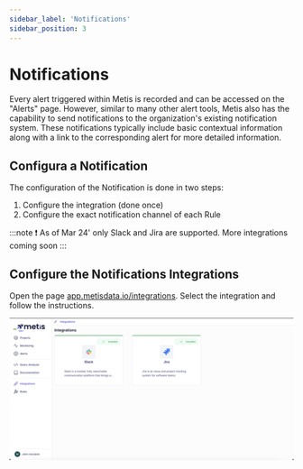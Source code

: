 ```yaml
---
sidebar_label: 'Notifications'
sidebar_position: 3
---
```


# Notifications

Every alert triggered within Metis is recorded and can be accessed on the "Alerts" page. However, similar to many other alert tools, Metis also has the capability to send notifications to the organization's existing notification system. These notifications typically include basic contextual information along with a link to the corresponding alert for more detailed information.

## Configura a Notification 

The configuration of the Notification is done in two steps:

1. Configure the integration (done once)
2. Configure the exact notification channel of each Rule

:::note
❗ As of Mar 24' only Slack and Jira are supported. More integrations coming soon
:::

## Configure the Notifications Integrations 
Open the page [app.metisdata.io/integrations](http://app.metisdata.io/integrations). Select the integration and follow the instructions. 

![Untitled](../Monitoring_Images/metis_alerts_integrations.png)
